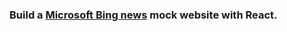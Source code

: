 ### Build a [Microsoft Bing news](https://www.bing.com/news?setmkt=zh-tw&setlang=zh-tw&sid=0878E2048C2A6E0C3EB5F2988D316F6E) mock website with React.
